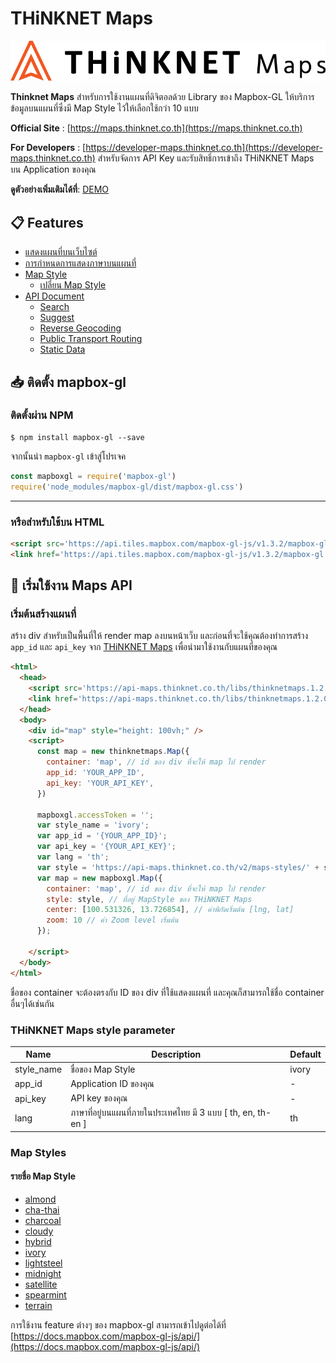 # THiNKNET Maps

![THiNKNET Maps Logo](/static/image/logo_thinknet_maps.png)

**Thinknet Maps** สำหรับการใช้งานแผนที่ดิจิตอลด้วย Library ของ Mapbox-GL
ให้บริการข้อมูลบนแผนที่ซึ่งมี Map Style ไว้ให้เลือกใช้กว่า 10 แบบ

**Official Site** : [https://maps.thinknet.co.th](https://maps.thinknet.co.th)

**For Developers** : [https://developer-maps.thinknet.co.th](https://developer-maps.thinknet.co.th)
สำหรับจัดการ API Key และรับสิทธิ์การเข้าถึง THiNKNET Maps บน Application ของคุณ

**ดูตัวอย่างเพิ่มเติมได้ที่**: [DEMO](https://demo-maps.thinknet.co.th)

## :clipboard: Features

- [แสดงแผนที่บนเว็บไซต์](#get-started)
- [การกำหนดการแสดงภาษาบนแผนที่](./th/MAPSTYLE.md#การกำหนดการแสดงภาษาบนแผนที่)
- [Map Style](#map-style)
  - [เปลี่ยน Map Style](#change-map-style)
- [API Document](#)
  - [Search](./th/API_SEARCH.md)
  - [Suggest](./th/API_SUGGEST.md)
  - [Reverse Geocoding](./th/API_REVERSE_GEOCODING.md)
  - [Public Transport Routing](./th/API_PUBLIC_TRANSPORT_ROUTING.md)
  - [Static Data](./th/API_STATIC_DATA.md)

## :inbox_tray: ติดตั้ง mapbox-gl

### ติดตั้งผ่าน NPM

```shell
$ npm install mapbox-gl --save
```

จากนั้นนำ `mapbox-gl` เข้าสู่โปรเจค

```javascript
const mapboxgl = require('mapbox-gl')
require('node_modules/mapbox-gl/dist/mapbox-gl.css')
```

---

### หรือสำหรับใช้บน HTML

```html
<script src='https://api.tiles.mapbox.com/mapbox-gl-js/v1.3.2/mapbox-gl.js'></script>
<link href='https://api.tiles.mapbox.com/mapbox-gl-js/v1.3.2/mapbox-gl.css' rel='stylesheet' />
```

## :electric_plug: เริ่มใช้งาน Maps API

<a name="get-started"></a>

### เริ่มต้นสร้างแผนที่

สร้าง div สำหรับเป็นพื้นที่ให้ render map ลงบนหน้าเว็บ และก่อนที่จะใช้คุณต้องทำการสร้าง `app_id` และ `api_key` จาก [THiNKNET Maps](https://developer-maps.thinknet.co.th)
เพื่อนำมาใช้งานกับแผนที่ของคุณ

```html
<html>
  <head>
    <script src='https://api-maps.thinknet.co.th/libs/thinknetmaps.1.2.0-rc0.min.js'></script>
    <link href='https://api-maps.thinknet.co.th/libs/thinknetmaps.1.2.0-rc0.min.css' rel='stylesheet' />
  </head>
  <body>
    <div id="map" style="height: 100vh;" />
    <script>
      const map = new thinknetmaps.Map({
        container: 'map', // id ของ div ที่จะให้ map ไป render
        app_id: 'YOUR_APP_ID',
        api_key: 'YOUR_API_KEY',
      })

      mapboxgl.accessToken = '';
      var style_name = 'ivory';
      var app_id = '{YOUR_APP_ID}';
      var api_key = '{YOUR_API_KEY}';
      var lang = 'th';
      var style = 'https://api-maps.thinknet.co.th/v2/maps-styles/' + style_name + '?app_id=' + app_id + '&api_key=' + api_key + '&lang=' + lang;
      var map = new mapboxgl.Map({
        container: 'map', // id ของ div ที่จะให้ map ไป render
        style: style, // ที่อยู่ MapStyle ของ THiNKNET Maps
        center: [100.531326, 13.726854], // ค่าพิกัดเริ่มต้น [lng, lat]
        zoom: 10 // ค่า Zoom level เริ่มต้น
      });

    </script>
  </body>
</html>
```

ชื่อของ container จะต้องตรงกับ ID ของ div ที่ใช้แสดงแผนที่ และคุณก็สามารถใช้ชื่อ container อื่นๆได้เช่นกัน

### THiNKNET Maps style parameter

| Name | Description | Default |
|------|-------------|---------|
| style_name | ชื่อของ Map Style | ivory |
| app_id | Application ID ของคุณ | - |
| api_key | API key ของคุณ | - |
| lang | ภาษาที่อยู่บนแผนที่ภายในประเทศไทย มี 3 แบบ [ th, en, th-en ] | th |

<a name="map-style"></a>

### Map Styles

#### รายชื่อ Map Style

- [almond](./th/MAPSTYLE.md#almond)
- [cha-thai](./th/MAPSTYLE.md#cha-thai)
- [charcoal](./th/MAPSTYLE.md#charcoal)
- [cloudy](./th/MAPSTYLE.md#cloudy)
- [hybrid](./th/MAPSTYLE.md#hybrid)
- [ivory](./th/MAPSTYLE.md#ivory)
- [lightsteel](./th/MAPSTYLE.md#lightsteel)
- [midnight](./th/MAPSTYLE.md#midnight)
- [satellite](./th/MAPSTYLE.md#satellite)
- [spearmint](./th/MAPSTYLE.md#spearmint)
- [terrain](./th/MAPSTYLE.md#terrain)

การใช้งาน feature ต่างๆ ของ mapbox-gl สามารถเข้าไปดูต่อได้ที่ [https://docs.mapbox.com/mapbox-gl-js/api/](https://docs.mapbox.com/mapbox-gl-js/api/)
